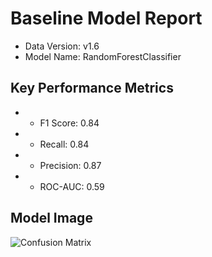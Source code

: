 
# Baseline Model Report

* Data Version:  v1.6  
* Model Name: RandomForestClassifier  

## Key Performance Metrics
- * F1 Score: 0.84
- * Recall: 0.84
- * Precision: 0.87
- * ROC-AUC: 0.59

## Model Image
![Confusion Matrix](reports/databest_model__confusion_matrix.png)


